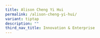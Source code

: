 ```yaml
---
title: Alison Cheng Yi Hui
permalink: /alison-cheng-yi-hui/
variant: tiptap
description: ""
third_nav_title: Innovation & Enterprise
---
```

